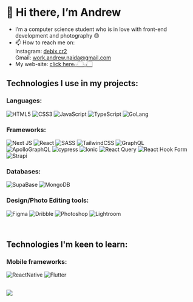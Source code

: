 <h1>👋 Hi there, I’m Andrew</h1>


- I’m a computer science student who is in love with front-end development and photography 😍
- 📫 How to reach me on: <br/>
    Instagram: [debix.cr2 ](https://www.instagram.com/debix.cr2/?next=%2F) <br/>
    Gmail: work.andrew.naida@gmail.com <br/>
- My web-site: [click here👉🏻👈🏻](https://debix.vercel.app/)
 
<h2> Technologies I use in my projects: </h3>

<div>
  <h3>Languages:</h2>

  ![HTML5](https://img.shields.io/badge/html5-%23E34F26.svg?style=for-the-badge&logo=html5&logoColor=white)
  ![CSS3](https://img.shields.io/badge/css3-%231572B6.svg?style=for-the-badge&logo=css3&logoColor=white)
  ![JavaScript](https://img.shields.io/badge/javascript-%23323330.svg?style=for-the-badge&logo=javascript&logoColor=%23F7DF1E)
  ![TypeScript](https://img.shields.io/badge/typescript-%23007ACC.svg?style=for-the-badge&logo=typescript&logoColor=white)
  ![GoLang](https://img.shields.io/badge/Go-00ADD8?logo=Go&logoColor=white&style=for-the-badge)
</div>

<div>
  <h3>Frameworks:</h3>

  ![Next JS](https://img.shields.io/badge/Next-black?style=for-the-badge&logo=next.js&logoColor=white)
  ![React](https://img.shields.io/badge/react-%2320232a.svg?style=for-the-badge&logo=react&logoColor=%2361DAFB)
  ![SASS](https://img.shields.io/badge/SASS-hotpink.svg?style=for-the-badge&logo=SASS&logoColor=white)
  ![TailwindCSS](https://img.shields.io/badge/tailwindcss-%2338B2AC.svg?style=for-the-badge&logo=tailwind-css&logoColor=white)
  ![GraphQL](https://img.shields.io/badge/GraphQl-E10098?style=for-the-badge&logo=graphql&logoColor=white) <br/>
  ![ApolloGraphQL](https://img.shields.io/badge/Apollo%20GraphQL-311C87?&style=for-the-badge&logo=Apollo%20GraphQL&logoColor=white)
  ![cypress](https://img.shields.io/badge/-cypress-%23E5E5E5?style=for-the-badge&logo=cypress&logoColor=058a5e)
  ![Ionic](https://img.shields.io/badge/Ionic-%233880FF.svg?style=for-the-badge&logo=Ionic&logoColor=white)
  ![React Query](https://img.shields.io/badge/-React%20Query-FF4154?style=for-the-badge&logo=react%20query&logoColor=white)
  ![React Hook Form](https://img.shields.io/badge/React%20Hook%20Form-%23EC5990.svg?style=for-the-badge&logo=reacthookform&logoColor=white)
  ![Strapi](https://img.shields.io/badge/strapi-%232E7EEA.svg?style=for-the-badge&logo=strapi&logoColor=white)
</div>

<div>
  <h3>Databases:</h3>

  ![SupaBase](https://img.shields.io/badge/Supabase-181818?style=for-the-badge&logo=supabase&logoColor=white)
  ![MongoDB](https://img.shields.io/badge/MongoDB-4EA94B?style=for-the-badge&logo=mongodb&logoColor=white)
</div>

<div>
<h3>Design/Photo Editing tools:</h3>
  
  ![Figma](https://img.shields.io/badge/Figma-F24E1E?style=for-the-badge&logo=figma&logoColor=white)
  ![Dribble](https://img.shields.io/badge/Dribbble-EA4C89?style=for-the-badge&logo=dribbble&logoColor=white) </a>
  ![Photoshop](https://img.shields.io/badge/Adobe%20Photoshop-31A8FF?style=for-the-badge&logo=Adobe%20Photoshop&logoColor=black)
  ![Lightroom](https://img.shields.io/badge/Adobe%20Lightroom-31A8FF?style=for-the-badge&logo=Adobe%20Lightroom&logoColor=white)
</div>

<br/>

<div>
  <h2>Technologies I'm keen to learn:</h2>
</div>

<div>
  <h3>Mobile frameworks:</h3>
 
  ![ReactNative](https://img.shields.io/badge/React_Native-20232A?style=for-the-badge&logo=react&logoColor=61DAFB)
  ![Flutter](https://img.shields.io/badge/Flutter-02569B?style=for-the-badge&logo=flutter&logoColor=white)
</div>

<br/>

<img src ="https://github-readme-stats.vercel.app/api?username=ddebixx&show_icons=true&bg_color=00000000" />
